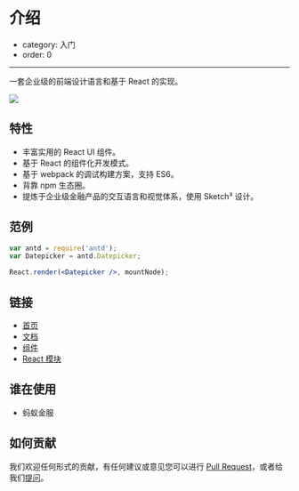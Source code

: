 # 介绍

- category: 入门
- order: 0

---

一套企业级的前端设计语言和基于 React 的实现。

![](https://t.alipayobjects.com/images/rmsweb/T11aVgXc4eXXXXXXXX.svg)

## 特性

- 丰富实用的 React UI 组件。
- 基于 React 的组件化开发模式。
- 基于 webpack 的调试构建方案，支持 ES6。
- 背靠 npm 生态圈。
- 提炼于企业级金融产品的交互语言和视觉体系，使用 Sketch³ 设计。

## 范例

```jsx
var antd = require('antd');
var Datepicker = antd.Datepicker;

React.render(<Datepicker />, mountNode);
```

## 链接

- [首页](http://ant.design/)
- [文档](http://ant.design/docs/introduce)
- [组件](http://ant.design/components/)
- [React 模块](http://react-component.github.io/)

## 谁在使用

- 蚂蚁金服

## 如何贡献

我们欢迎任何形式的贡献，有任何建议或意见您可以进行 [Pull Request](https://github.com/ant-design/ant-design/pulls)，或者给我们[提问](https://github.com/ant-design/ant-design/issues)。
